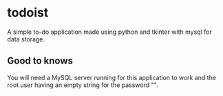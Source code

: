 # todoist
A simple to-do application made using python and tkinter with mysql for data storage.

## Good to knows
You will need a MySQL server running for this application to work and the root user having an empty string for the password "".
